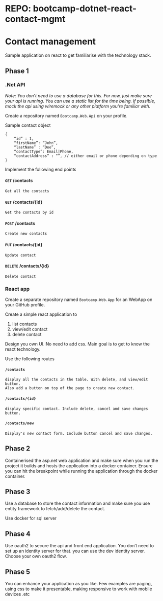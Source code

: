 # REPO: bootcamp-dotnet-react-contact-mgmt

# Contact management

Sample application on react to get familiarise with the technology stack.

## Phase 1

### .Net API

_Note: You don’t need to use a database for this. For now, just make sure your api is running. You can use a static list for the time being. If possible, mock the api using wiremock or any other platform you're familiar with._

Create a repository named `Bootcamp.Web.Api` on your profile.

Sample contact object

```
{
    “id” : 1,
    “firstName”: “John”,
    “lastName” : “Doe”,
    “contactType”: Email|Phone,
    “contactAddress” : “”, // either email or phone depending on type
}
```

Implement the following end points

#### `GET` /contacts

    Get all the contacts

#### `GET` /contacts/{id}

    Get the contacts by id

#### `POST` /contacts

    Create new contacts

#### `PUT` /contacts/{id}

    Update contact

#### `DELETE` /contacts/{id}

    Delete contact

### React app

Create a separate repository named `Bootcamp.Web.App` for an WebApp on your GitHub profile.

Create a simple react application to

1. list contacts
1. view/edit contact
1. delete contact

Design you own UI. No need to add css. Main goal is to get to know the react technology.

Use the following routes

#### `/contacts`

    display all the contacts in the table. With delete, and view/edit button.
    Also add a button on top of the page to create new contact.

#### `/contacts/{id}`

    display specific contact. Include delete, cancel and save changes button.

#### `/contacts/new`

    Display's new contact form. Include button cancel and save changes.

## Phase 2

Containerised the asp.net web application and make sure when you run the project it builds and hosts the application into a docker container. Ensure you can hit the breakpoint while running the application through the docker container.

## Phase 3

Use a database to store the contact information and make sure you use entity framework to fetch/add/delete the contact.

Use docker for sql server

## Phase 4

Use oauth2 to secure the api and front end application. You don’t need to set up an identity server for that. you can use the dev identity server. Choose your own oauth2 flow.

## Phase 5

You can enhance your application as you like. Few examples are paging, using css to make it presentable, making responsive to work with mobile devices .etc
